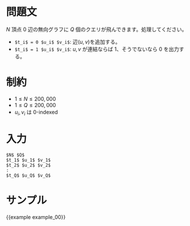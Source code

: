 問題文
=========

$N$ 頂点 $0$ 辺の無向グラフに $Q$ 個のクエリが飛んできます。処理してください。


- `$t_i$ = 0 $u_i$ $v_i$`: 辺$(u, v)$を追加する。
- `$t_i$ = 1 $u_i$ $v_i$`: $u, v$ が連結ならば $1$、そうでないなら $0$ を出力する。

制約
=========

- $1 \leq N \leq 200,000$
- $1 \leq Q \leq 200,000$
- $u_i, v_i$ は 0-indexed

入力
=========

~~~
$N$ $Q$
$t_1$ $u_1$ $v_1$
$t_2$ $u_2$ $v_2$
:
$t_Q$ $u_Q$ $v_Q$
~~~

サンプル
=========

{{example example_00}}
